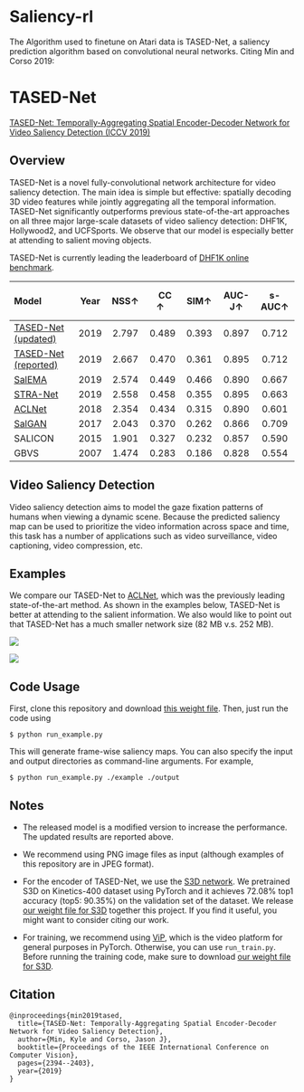 # Saliency-rl
The Algorithm used to finetune on Atari data is TASED-Net, a saliency prediction algorithm based on convolutional neural networks.
Citing Min and Corso 2019:

# TASED-Net
[TASED-Net: Temporally-Aggregating Spatial Encoder-Decoder Network for Video Saliency Detection (ICCV 2019)](http://openaccess.thecvf.com/content_ICCV_2019/html/Min_TASED-Net_Temporally-Aggregating_Spatial_Encoder-Decoder_Network_for_Video_Saliency_Detection_ICCV_2019_paper.html)

## Overview
TASED-Net is a novel fully-convolutional network architecture for video saliency detection. The main idea is simple but effective: spatially decoding 3D video features while jointly aggregating all the temporal information. TASED-Net significantly outperforms previous state-of-the-art approaches on all three major large-scale datasets of video saliency detection: DHF1K, Hollywood2, and UCFSports. We observe that our model is especially better at attending to salient moving objects.

TASED-Net is currently leading the leaderboard of [DHF1K online benchmark](https://mmcheng.net/videosal/).

| Model | Year | &nbsp; NSS&#8593; &nbsp; | &nbsp; CC &#8593; &nbsp; | &nbsp; SIM&#8593; &nbsp; | AUC-J&#8593; | s-AUC&#8593; |
|:-------------|:--------:|:-------:|:-------:|:-------:|:-------:|:-------:|
| [TASED-Net (updated)](https://arxiv.org/abs/1908.05786) &nbsp; | 2019 | 2.797 | 0.489 | 0.393 | 0.897 | 0.712 |
| [TASED-Net (reported)](http://openaccess.thecvf.com/content_ICCV_2019/html/Min_TASED-Net_Temporally-Aggregating_Spatial_Encoder-Decoder_Network_for_Video_Saliency_Detection_ICCV_2019_paper.html) &nbsp; | 2019 | 2.667 | 0.470 | 0.361 | 0.895 | 0.712 |
| [SalEMA](https://arxiv.org/abs/1907.01869) | 2019 | 2.574 | 0.449 | 0.466 | 0.890 | 0.667 |
| [STRA-Net](https://www.ncbi.nlm.nih.gov/pubmed/31449021) | 2019 | 2.558 | 0.458 | 0.355 | 0.895 | 0.663 |
| [ACLNet](https://arxiv.org/abs/1801.07424) | 2018 | 2.354 | 0.434 | 0.315 | 0.890 | 0.601 |
| [SalGAN](https://arxiv.org/abs/1701.01081) | 2017 | 2.043 | 0.370 | 0.262 | 0.866 | 0.709 |
| SALICON | 2015 | 1.901 | 0.327 | 0.232 | 0.857 | 0.590 |
| GBVS | 2007 | 1.474 | 0.283 | 0.186 | 0.828 | 0.554 |

## Video Saliency Detection
Video saliency detection aims to model the gaze fixation patterns of humans when viewing a dynamic scene. Because the predicted saliency map can be used to prioritize the video information across space and time, this task has a number of applications such as video surveillance, video captioning, video compression, etc.

## Examples
We compare our TASED-Net to [ACLNet](https://arxiv.org/abs/1801.07424), which was the previously leading state-of-the-art method. As shown in the examples below, TASED-Net is better at attending to the salient information. We also would like to point out that TASED-Net has a much smaller network size (82 MB v.s. 252 MB).

![](example/comparison1.gif)

![](example/comparison2.gif)

## Code Usage
First, clone this repository and download [this weight
file](https://drive.google.com/uc?export=download&id=1pn_ioHdeUzBcX7FBTP8S0f_Ebxpp1Hlf).
Then, just run the code using

`$ python run_example.py`

This will generate frame-wise saliency maps.
You can also specify the input and output directories as command-line arguments. For example,

`$ python run_example.py ./example ./output`

## Notes
- The released model is a modified version to increase the performance. The updated results are reported above.

- We recommend using PNG image files as input (although examples of this repository are in JPEG format).

- For the encoder of TASED-Net, we use the [S3D network](https://arxiv.org/abs/1712.04851). We pretrained S3D on Kinetics-400 dataset using PyTorch and it achieves 72.08% top1 accuracy (top5: 90.35%) on the validation set of the dataset. We release [our weight file for S3D](https://github.com/kylemin/S3D.git) together this project. If you find it useful, you might want to consider citing our work.

- For training, we recommend using [ViP](https://github.com/MichiganCOG/ViP.git), which is the video platform for general purposes in PyTorch. Otherwise, you can use `run_train.py`. Before running the training code, make sure to download [our weight file for S3D](https://github.com/kylemin/S3D.git).


## Citation
```
@inproceedings{min2019tased,
  title={TASED-Net: Temporally-Aggregating Spatial Encoder-Decoder Network for Video Saliency Detection},
  author={Min, Kyle and Corso, Jason J},
  booktitle={Proceedings of the IEEE International Conference on Computer Vision},
  pages={2394--2403},
  year={2019}
}
```
